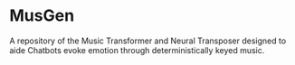 # MusGen
A repository of the Music Transformer and Neural Transposer designed to aide Chatbots evoke emotion through deterministically keyed music. 
